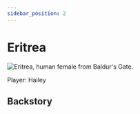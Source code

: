 ```yaml
---
sidebar_position: 2
---
```

# Eritrea

<p><img alt="Eritrea, human female from Baldur's Gate." src="[/img/eritrea.jpg](https://res.cloudinary.com/colabottles/image/upload/v1692652743/eritrea.jpg)"/></p>

Player: Hailey

## Backstory

